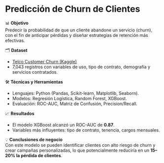 # Predicción de Churn de Clientes

📊 **Objetivo**  
Predecir la probabilidad de que un cliente abandone un servicio (churn), con el fin de anticipar pérdidas y diseñar estrategias de retención más efectivas.

🗂️ **Dataset**  
- [Telco Customer Churn (Kaggle)](https://www.kaggle.com/blastchar/telco-customer-churn)  
- 7,043 registros con variables de uso, tipo de contrato, demografía y servicios contratados.

🛠️ **Técnicas y Herramientas**  
- Lenguajes: Python (Pandas, Scikit-learn, Matplotlib, Seaborn).  
- Modelos: Regresión Logística, Random Forest, XGBoost.  
- Evaluación: ROC-AUC, Matriz de Confusión, Precision/Recall.  

📈 **Resultados**  
- El modelo XGBoost alcanzó un ROC-AUC de **0.87**.  
- Variables más influyentes: tipo de contrato, tenencia, cargos mensuales.  

💡 **Conclusiones de negocio**  
Con este modelo se pueden identificar clientes con alto riesgo de churn y crear campañas personalizadas, lo que potencialmente reduciría en un **15–20% la pérdida de clientes**.  
